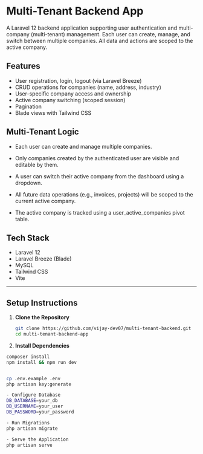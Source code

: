 # Multi-Tenant Backend App

A Laravel 12 backend application supporting user authentication and multi-company (multi-tenant) management. Each user can create, manage, and switch between multiple companies. All data and actions are scoped to the active company.

## Features

- User registration, login, logout (via Laravel Breeze)
- CRUD operations for companies (name, address, industry)
- User-specific company access and ownership
- Active company switching (scoped session)
- Pagination 
- Blade views with Tailwind CSS

## Multi-Tenant Logic

- Each user can create and manage multiple companies.

- Only companies created by the authenticated user are visible and editable by them.

- A user can switch their active company from the dashboard using a dropdown.

- All future data operations (e.g., invoices, projects) will be scoped to the current active company.

- The active company is tracked using a user_active_companies pivot table.

## Tech Stack

- Laravel 12
- Laravel Breeze (Blade)
- MySQL
- Tailwind CSS
- Vite

---

## Setup Instructions

1. **Clone the Repository**
   ```bash
   git clone https://github.com/vijay-dev07/multi-tenant-backend.git
   cd multi-tenant-backend-app


2. **Install Dependencies**
```bash
composer install
npm install && npm run dev


cp .env.example .env
php artisan key:generate

- Configure Database
DB_DATABASE=your_db
DB_USERNAME=your_user
DB_PASSWORD=your_password

- Run Migrations
php artisan migrate

- Serve the Application
php artisan serve

